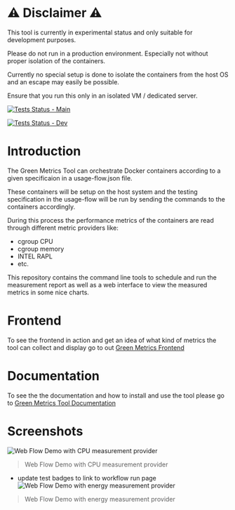 # ⚠️ Disclaimer ⚠️

This tool is currently in experimental status and only suitable for development purposes. 

Please do not run in a production environment. Especially not without proper isolation of the containers.

Currently no special setup is done to isolate the containers from the host OS and an escape may easily be possible.

Ensure that you run this only in an isolated VM / dedicated server.

[![Tests Status - Main](https://github.com/green-coding-berlin/green-metrics-tool/actions/workflows/tests-vm-main.yml/badge.svg)](https://github.com/green-coding-berlin/green-metrics-tool/actions/workflows/tests-vm-main.yml)

[![Tests Status - Dev](https://github.com/green-coding-berlin/green-metrics-tool/actions/workflows/tests-vm-dev.yml/badge.svg)](https://github.com/green-coding-berlin/green-metrics-tool/actions/workflows/tests-vm-dev.yml)


# Introduction

The Green Metrics Tool can orchestrate Docker containers according to a given specificaion in a usage-flow.json file.

These containers will be setup on the host system and the testing specification in the usage-flow will be
run by sending the commands to the containers accordingly.

During this process the performance metrics of the containers are read through different metric providers like:
- cgroup CPU
- cgroup memory
- INTEL RAPL
- etc.

This repository contains the command line tools to schedule and run the measurement report
as well as a web interface to view the measured metrics in some nice charts.

# Frontend
To see the frontend in action and get an idea of what kind of metrics the tool can collect and display go to out [Green Metrics Frontend](https://metrics.green-coding.berlin)


# Documentation

To see the the documentation and how to install and use the tool please go to [Green Metrics Tool Documentation](https://docs.green-coding.berlin)

# Screenshots

![Web Flow Demo with CPU measurement provider](images/cpu-image-webflow.png "Web Charts demo with docker stats provider instead of energy")
> Web Flow Demo with CPU measurement provider
> 
- update test badges to link to workflow run page
![Web Flow Demo with energy measurement provider](images/energy-image-webflow.png "Web Charts demo with docker stats provider instead of energy")
> Web Flow Demo with energy measurement provider
> 
